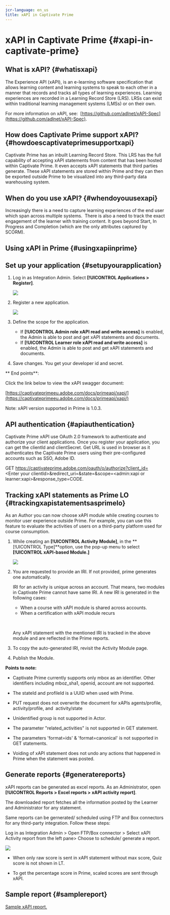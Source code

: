 ```yaml
---
jcr-language: en_us
title: xAPI in Captivate Prime
---
```



# xAPI in Captivate Prime {#xapi-in-captivate-prime}

## What is xAPI? {#whatisxapi}

The Experience API (xAPI), is an e-learning software specification that allows learning content and learning systems to speak to each other in a manner that records and tracks all types of learning experiences. Learning experiences are recorded in a Learning Record Store (LRS). LRSs can exist within traditional learning management systems (LMSs) or on their own.

For&nbsp;more information on xAPI, see:&nbsp; [https://github.com/adlnet/xAPI-Spec](https://github.com/adlnet/xAPI-Spec).

## How does Captivate Prime support xAPI? {#howdoescaptivateprimesupportxapi}

Captivate Prime has an inbuilt Learning Record Store. This LRS has the full capability of accepting xAPI statements from content that has been hosted within Captivate Prime. It even accepts xAPI statements that third parties generate. These xAPI statements are stored within Prime and they can then be exported outside Prime to be visualized into any third-party data warehousing system.

## When do you use xAPI? {#whendoyouusexapi}

Increasingly there is a need to capture learning experiences of the end user which span across multiple systems.&nbsp; There is also a need to track the exact engagement of the learner with training content. It goes beyond Start, In Progress and Completion (which are the only attributes captured by SCORM).

## Using xAPI in Prime {#usingxapiinprime}

## Set up your application {#setupyourapplication}

1. Log in as Integration Admin. Select **[!UICONTROL Applications > Register]**.

   ![](assets/appregistration.png)

1. Register a new application.

   ![](assets/appregistration.png)

1. Define the&nbsp;scope for the application.

   * If **[!UICONTROL Admin role xAPI read and write access]** is enabled, the Admin is able to post and get xAPI statements and documents.
   * If **[!UICONTROL Learner role xAPI read and write access]** is enabled, the Admin is able to post and get xAPI statements and documents.

1. Save changes. You get your developer id and secret.

** End points**:

Click the link below to view the xAPI swagger document:

[https://captivateprimeeu.adobe.com/docs/primeapi/xapi/](https://captivateprimeeu.adobe.com/docs/primeapi/xapi/)

Note: xAPI version supported in Prime is 1.0.3.

## API authentication {#apiauthentication}

Captivate Prime xAPI use OAuth 2.0 framework to authenticate and authorize your client applications.&nbsp;Once you register your application, you can get the clientId and clientSecret. Get URL is used in browser as it authenticates the Captivate Prime users using their pre-configured accounts such as SSO, Adobe ID.&nbsp;

GET&nbsp;https://captivateprime.adobe.com/oauth/o/authorize?client_id=<Enter&nbsp;your clientId>&redirect_uri=<Enter a url to redirect to>&state=<Any String data>&scope=<admin:xapi or learner:xapi>&response_type=CODE.

## Tracking xAPI statements as Prime LO {#trackingxapistatementsasprimelo}

As an Author you can now choose xAPI module while creating courses to monitor user experience outside Prime. For example, you can use this feature to evaluate the activities of users on a third-party platform used for course consumption.

1. While creating an **[!UICONTROL Activity Module]**, in the  **[!UICONTROL Type]**option, use the pop-up menu to select  **[!UICONTROL xAPI-based Module.]**

   ![](assets/xapimodulecreation.png)

1. You are requested to provide an IRI. If not provided, prime generates one automatically.

   IRI for an activity is unique across an account. That means, two modules in Captivate Prime cannot have same IRI. A new IRI is generated in the following cases:

   * When a course with xAPI module is shared across accounts.
   * When a certification with xAPI module recurs

   &nbsp;

   Any xAPI&nbsp;statement&nbsp;with the mentioned IRI&nbsp;is&nbsp;tracked in the above module and are reflected in the Prime reports.&nbsp;

1. To copy the auto-generated IRI, revisit the Activity Module page.
1. Publish the Module.

**Points to note:**

* Captivate&nbsp;Prime currently supports only mbox as an identifier. Other identifiers including&nbsp;mboz_sha1, openid, account are not supported.

* The&nbsp;stateId and profileId is a UUID when used with Prime.
* PUT request does not overwrite the document for xAPIs&nbsp;agents/profile, activity/profile, and&nbsp; activity/state
* Unidentified group is not supported in Actor.
* The parameter "related_activities"&nbsp;is not supported in&nbsp;GET statement.
* The parameters 'format=ids' & 'format=canonical' is not supported in GET statements.
* Voiding of xAPI statement does not undo any actions that happened in Prime when the statement was posted.

## Generate reports {#generatereports}

xAPI reports can be generated as excel reports. As an Administrator, open **[!UICONTROL Reports > Excel reports > xAPI activity report]**.

The downloaded report&nbsp;fetches all the information posted by the Learner and Administrator for any statement.

Same reports can be gernerated/ scheduled using FTP and Box connectors for any third-party integration. Follow these steps:

Log in as Integration Admin > Open FTP/Box connector > Select xAPI Activity report from the left pane> Choose to schedule/ generate a report.

![](assets/xapischedule.png)

* When only raw score is sent in xAPI statement without max score, Quiz score is not shown in LT.

* To get the percentage score in Prime, scaled scores are sent through xAPI.

## Sample report {#samplereport}

[Sample xAPI report.](assets/xapireport8842560559890766717csv.zip)